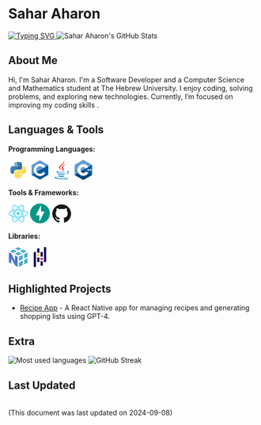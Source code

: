 <!-- markdownlint-disable MD033 MD041-->

<div>
<h1>Sahar Aharon</h1>
<div>
<a href="https://git.io/typing-svg">
<img src="https://readme-typing-svg.herokuapp.com?font=Fira+Code&size=20&color=36BCF7FF&pause=250&width=800&height=75&lines=Software%20Developer;Cook" alt="Typing SVG" />
</a>
<img src="https://github-readme-stats.vercel.app/api?username=saharaharondev&show_icons=true&locale=en&theme=grovbox" alt="Sahar Aharon's GitHub Stats" />
</div>
<div>
<h2>About Me</h2>
<p>Hi, I'm Sahar Aharon. I'm a Software Developer and a Computer Science and Mathematics student at The Hebrew University. I enjoy coding, solving problems, and exploring new technologies. Currently, I’m focused on improving my coding skills .</p>
</div>
<div>
<h2>Languages & Tools</h2>
<p><strong>Programming Languages:</strong></p>
<img src="https://raw.githubusercontent.com/devicons/devicon/master/icons/python/python-original.svg" width="40" height="40" alt="python" />
<img src="https://raw.githubusercontent.com/devicons/devicon/master/icons/c/c-original.svg" width="40" height="40" alt="c" />
<img src="https://raw.githubusercontent.com/devicons/devicon/master/icons/java/java-original.svg" width="40" height="40" alt="java" />
<img src="https://raw.githubusercontent.com/devicons/devicon/master/icons/cplusplus/cplusplus-original.svg" width="40" height="40" alt="cplusplus" />

<p><strong>Tools & Frameworks:</strong></p>
<img src="https://raw.githubusercontent.com/devicons/devicon/master/icons/react/react-original.svg" width="40" height="40" alt="react" />
<img src="https://raw.githubusercontent.com/devicons/devicon/master/icons/fastapi/fastapi-original.svg" width="40" height="40" alt="fastapi" />
<img src="https://raw.githubusercontent.com/devicons/devicon/master/icons/github/github-original.svg" width="40" height="40" alt="github" />


<p><strong>Libraries:</strong></p>
<img src="https://raw.githubusercontent.com/devicons/devicon/master/icons/numpy/numpy-original.svg" width="40" height="40" alt="numpy" />
<img src="https://raw.githubusercontent.com/devicons/devicon/master/icons/pandas/pandas-original.svg" width="40" height="40" alt="pandas" />
</div>
<div>
<h2>Highlighted Projects</h2>
<ul>
<li><a href="https://github.com/saharaharondev/recipe-app">Recipe App</a> - A React Native app for managing recipes and generating shopping lists using GPT-4.</li>
</ul>
</div>
<div>
<h2>Extra</h2>
<img src="https://github-readme-stats.vercel.app/api/top-langs?username=saharaharondev&show_icons=true&locale=en&layout=compact&theme=grovbox" alt="Most used languages" />
<img src="https://github-readme-streak-stats.herokuapp.com/?user=saharaharondev&theme=grovbox" alt="GitHub Streak" />
</div>
</div>
<div>
<h2>Last Updated</h2>
<br>
(This document was last updated on 2024-09-08)
</div>
